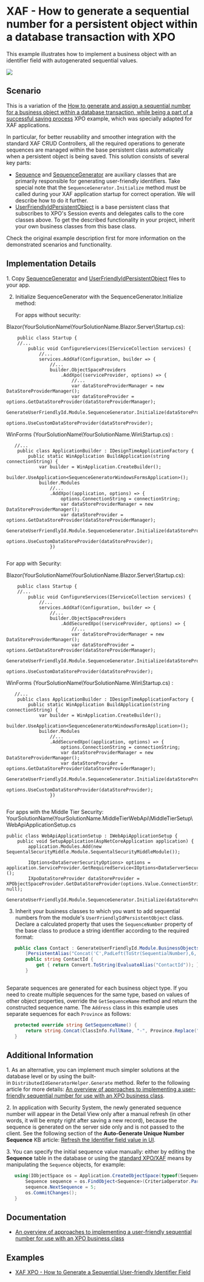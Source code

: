 # XAF - How to generate a sequential number for a persistent object within a database transaction with XPO

This example illustrates how to implement a business object with an identifier field with autogenerated sequential values.

![](https://raw.githubusercontent.com/DevExpress-Examples/how-to-generate-a-sequential-number-for-a-persistent-object-within-a-database-transaction-xaf-e2829/17.2.8+/media/9ecee31b-58bf-11e6-80bf-00155d62480c.png)

## Scenario

This is a variation of the [How to generate and assign a sequential number for a business object within a database transaction, while being a part of a successful saving process](https://www.devexpress.com/Support/Center/p/E2620) XPO example, which was specially adapted for XAF applications.

In particular, for better reusability and smoother integration with the standard XAF CRUD Controllers, all the required operations to generate sequences are managed within the base persistent class automatically when a persistent object is being saved. This solution consists of several key parts:

* [Sequence](SequenceGenerator/SequenceGenerator.Module/SequenceClasses/SequenceGenerator.cs) and [SequenceGenerator](SequenceGenerator/SequenceGenerator.Module/SequenceClasses/SequenceGenerator.cs) are auxiliary classes that are primarily responsible for generating user-friendly identifiers. Take special note that the `SequenceGenerator.Initialize` method must be called during your XAF application startup for correct operation. We will describe how to do it further.
* [UserFriendlyIdPersistentObject](SequenceGenerator/SequenceGenerator.Module/SequenceClasses/UserFriendlyIdPersistentObject.cs) is a base persistent class that subscribes to XPO's Session events and delegates calls to the core classes above. To get the described functionality in your project, inherit your own business classes from this base class.


Check the original example description first for more information on the demonstrated scenarios and functionality.

## Implementation Details

1. Copy [SequenceGenerator](SequenceGenerator/SequenceGenerator.Module/SequenceClasses/SequenceGenerator.cs) and [UserFriendlyIdPersistentObject](SequenceGenerator/SequenceGenerator.Module/SequenceClasses/UserFriendlyIdPersistentObject.cs) files to your app.

2. Initialize SequenceGenerator with the SequenceGenerator.Initialize method:


    For apps without security:

Blazor(YourSolutionName\YourSolutionName.Blazor.Server\Startup.cs):
```cs{10-13}
    public class Startup {
    //...
        public void ConfigureServices(IServiceCollection services) {
            //...
            services.AddXaf(Configuration, builder => {
                //...    
                builder.ObjectSpaceProviders
                    .AddXpo((serviceProvider, options) => {
                        //...
                        var dataStoreProviderManager = new DataStoreProviderManager();
                        var dataStoreProvider = options.GetDataStoreProvider(dataStoreProviderManager);
                        GenerateUserFriendlyId.Module.SequenceGenerator.Initialize(dataStoreProvider);
                        options.UseCustomDataStoreProvider(dataStoreProvider);
```

WinForms (YourSolutionName\YourSolutionName.Win\Startup.cs) :  
```cs{11-14}
   //...
    public class ApplicationBuilder : IDesignTimeApplicationFactory {
        public static WinApplication BuildApplication(string connectionString) {
            var builder = WinApplication.CreateBuilder();
            builder.UseApplication<SequenceGeneratorWindowsFormsApplication>();
            builder.Modules
                //...
                .AddXpo((application, options) => {
                    options.ConnectionString = connectionString;
                    var dataStoreProviderManager = new DataStoreProviderManager();
                    var dataStoreProvider = options.GetDataStoreProvider(dataStoreProviderManager);
                    GenerateUserFriendlyId.Module.SequenceGenerator.Initialize(dataStoreProvider);
                    options.UseCustomDataStoreProvider(dataStoreProvider);
                })
   
   ```
   
For app with Security:


Blazor(YourSolutionName\YourSolutionName.Blazor.Server\Startup.cs):
```cs{10-13}
    public class Startup {
    //...
        public void ConfigureServices(IServiceCollection services) {
            //...
            services.AddXaf(Configuration, builder => {
                //...    
                builder.ObjectSpaceProviders
                    .AddSecuredXpo((serviceProvider, options) => {
                        //...
                        var dataStoreProviderManager = new DataStoreProviderManager();
                        var dataStoreProvider = options.GetDataStoreProvider(dataStoreProviderManager);
                        GenerateUserFriendlyId.Module.SequenceGenerator.Initialize(dataStoreProvider);
                        options.UseCustomDataStoreProvider(dataStoreProvider);
```

WinForms (YourSolutionName\YourSolutionName.Win\Startup.cs) :  
```cs{11-14}
   //...
    public class ApplicationBuilder : IDesignTimeApplicationFactory {
        public static WinApplication BuildApplication(string connectionString) {
            var builder = WinApplication.CreateBuilder();
            builder.UseApplication<SequenceGeneratorWindowsFormsApplication>();
            builder.Modules
                //...
                .AddSecuredXpo((application, options) => {
                    options.ConnectionString = connectionString;
                    var dataStoreProviderManager = new DataStoreProviderManager();
                    var dataStoreProvider = options.GetDataStoreProvider(dataStoreProviderManager);
                    GenerateUserFriendlyId.Module.SequenceGenerator.Initialize(dataStoreProvider);
                    options.UseCustomDataStoreProvider(dataStoreProvider);
                })
   
```    

For apps with the Middle Tier Security:
YourSolutionName\YourSolutionName.MiddleTierWebApi\MiddleTierSetup\WebApiApplicationSetup.cs
```cs{5-7}
public class WebApiApplicationSetup : IWebApiApplicationSetup {
    public void SetupApplication(AspNetCoreApplication application) {
        application.Modules.Add(new SequentalSecurityMiddle.Module.SequentalSecurityMiddleModule());

        IOptions<DataServerSecurityOptions> options = application.ServiceProvider.GetRequiredService<IOptions<DataServerSecurityOptions>>();
        IXpoDataStoreProvider dataStoreProvider = XPObjectSpaceProvider.GetDataStoreProvider(options.Value.ConnectionString, null);
        GenerateUserFriendlyId.Module.SequenceGenerator.Initialize(dataStoreProvider);
```

3. Inherit your business classes to which you want to add sequential numbers from the module's `UserFriendlyIdPersistentObject` class. Declare a calculated property that uses the `SequenceNumber` property of the base class to produce a string identifier according to the required format:
   
```cs
   public class Contact : GenerateUserFriendlyId.Module.BusinessObjects.UserFriendlyIdPersistentObject {
       [PersistentAlias("Concat('C',PadLeft(ToStr(SequentialNumber),6,'0'))")]
       public string ContactId {
           get { return Convert.ToString(EvaluateAlias("ContactId")); }
       }
   
```
   
  
   

Separate sequences are generated for each business object type. If you need to create multiple sequences for the same type, based on values of other object properties, override the `GetSequenceName` method and return the constructed sequence name. The `Address` class in this example uses separate sequences for each `Province` as follows:
   
```cs
   protected override string GetSequenceName() {
       return string.Concat(ClassInfo.FullName, "-", Province.Replace(" ", "_"));
   }
```
   
## Additional Information

1. As an alternative, you can implement much simpler solutions at the database level or by using the built-in `DistributedIdGeneratorHelper.Generate` method. Refer to the following article for more details: [An overview of approaches to implementing a user-friendly sequential number for use with an XPO business class](https://www.devexpress.com/Support/Center/p/T567184").

2. In application with Security System, the newly generated sequence number will appear in the Detail View only after a manual refresh (in other words, it will be empty right after saving a new record), because the sequence is generated on the server side only and is not passed to the client. See the following section of the **Auto-Generate Unique Number Sequence** KB article: [Refresh the Identifier field value in UI](https://docs.devexpress.com/eXpressAppFramework/403605/business-model-design-orm/unique-auto-increment-number-generation#refresh-the-identifier-field-value-in-the-ui).

3. You can specify the initial sequence value manually: either by editing the **Sequence** table in the database or using the [standard XPO/XAF](https://docs.devexpress.com/eXpressAppFramework/113711/data-manipulation-and-business-logic/create-read-update-and-delete-data) means by manipulating the `Sequence` objects, for example:

```cs
   using(IObjectSpace os = Application.CreateObjectSpace(typeof(Sequence))) {
       Sequence sequence = os.FindObject<Sequence>(CriteriaOperator.Parse("TypeName=?", typeof(Contact).FullName));
       sequence.NextSequence = 5;
       os.CommitChanges();
   }
```
   
## Documentation
   
* [An overview of approaches to implementing a user-friendly sequential number for use with an XPO business class](https://www.devexpress.com/Support/Center/p/T567184)

## Examples

* [XAF XPO - How to Generate a Sequential User-friendly Identifier Field](https://github.com/DevExpress-Examples/XAF_how-to-generate-a-sequential-and-user-friendly-identifier-field-within-an-xpo-business-e4904)
